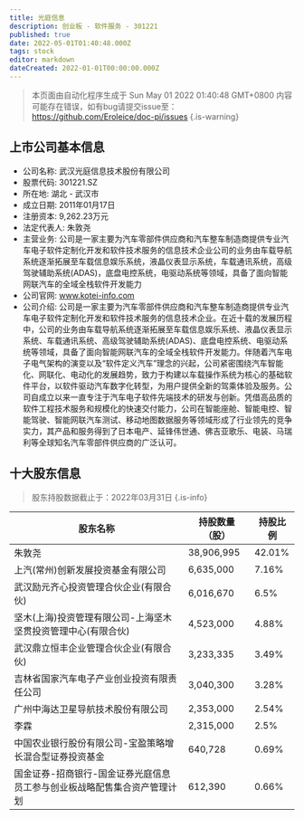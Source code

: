 ```yaml
---
title: 光庭信息
description: 创业板 - 软件服务 - 301221
published: true
date: 2022-05-01T01:40:48.000Z
tags: stock
editor: markdown
dateCreated: 2022-01-01T00:00:00.000Z
---
```


> 本页面由自动化程序生成于 Sun May 01 2022 01:40:48 GMT+0800
> 内容可能存在错误，如有bug请提交issue至：https://github.com/Eroleice/doc-pi/issues
{.is-warning}

## 上市公司基本信息
- 公司名称: 武汉光庭信息技术股份有限公司
- 股票代码: 301221.SZ
- 所在地: 湖北 - 武汉市
- 成立日期: 2011年01月17日
- 注册资本: 9,262.23万元
- 法定代表人: 朱敦尧
- 主营业务: 公司是一家主要为汽车零部件供应商和汽车整车制造商提供专业汽车电子软件定制化开发和软件技术服务的信息技术企业公司的业务由车载导航系统逐渐拓展至车载信息娱乐系统，液晶仪表显示系统，车载通讯系统，高级驾驶辅助系统(ADAS)，底盘电控系统，电驱动系统等领域，具备了面向智能网联汽车的全域全栈软件开发能力
- 公司官网: www.kotei-info.com
- 公司介绍: 公司是一家主要为汽车零部件供应商和汽车整车制造商提供专业汽车电子软件定制化开发和软件技术服务的信息技术企业。在近十载的发展历程中，公司的业务由车载导航系统逐渐拓展至车载信息娱乐系统、液晶仪表显示系统、车载通讯系统、高级驾驶辅助系统(ADAS)、底盘电控系统、电驱动系统等领域，具备了面向智能网联汽车的全域全栈软件开发能力。伴随着汽车电子电气架构的演变以及“软件定义汽车”理念的兴起，公司紧密围绕汽车智能化、网联化、电动化的发展趋势，致力于构建以车载操作系统为核心的基础软件平台，以软件驱动汽车数字化转型，为用户提供全新的驾乘体验及服务。公司自成立以来一直专注于汽车电子软件先端技术的研发与创新。凭借高品质的软件工程技术服务和规模化的快速交付能力，公司在智能座舱、智能电控、智能驾驶、智能网联汽车测试、移动地图数据服务等领域形成了行业领先的竞争实力，其产品和服务得到了日本电产、延锋伟世通、佛吉亚歌乐、电装、马瑞利等全球知名汽车零部件供应商的广泛认可。


## 十大股东信息
> 股东持股数据截止于：2022年03月31日
{.is-info}

| 股东名称 | 持股数量（股） | 持股比例 |
| --- | --- | --- |
| 朱敦尧 | 38,906,995 | 42.01% |
| 上汽(常州)创新发展投资基金有限公司 | 6,635,000 | 7.16% |
| 武汉励元齐心投资管理合伙企业(有限合伙) | 6,016,670 | 6.5% |
| 坚木(上海)投资管理有限公司-上海坚木坚贯投资管理中心(有限合伙) | 4,523,000 | 4.88% |
| 武汉鼎立恒丰企业管理合伙企业(有限合伙) | 3,233,335 | 3.49% |
| 吉林省国家汽车电子产业创业投资有限责任公司 | 3,040,300 | 3.28% |
| 广州中海达卫星导航技术股份有限公司 | 2,353,000 | 2.54% |
| 李霖 | 2,315,000 | 2.5% |
| 中国农业银行股份有限公司-宝盈策略增长混合型证券投资基金 | 640,728 | 0.69% |
| 国金证券-招商银行-国金证券光庭信息员工参与创业板战略配售集合资产管理计划 | 612,390 | 0.66% |




